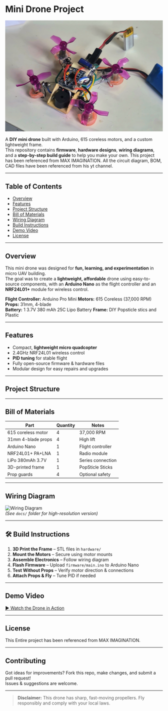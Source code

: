 # Mini Drone Project

![Mini Drone Banner](media/banner.jpg)

A **DIY mini drone** built with Arduino, 615 coreless motors, and a custom lightweight frame.  
This repository contains **firmware**, **hardware designs**, **wiring diagrams**, and a **step-by-step build guide** to help you make your own.
This project has been referenced from MAX IMAGINATION. All the circuit diagram, BOM, CAD files have been referenced from his yt channel.

---

## Table of Contents
- [Overview](#-overview)
- [Features](#-features)
- [Project Structure](#-project-structure)
- [Bill of Materials](#-bill-of-materials)
- [Wiring Diagram](#-wiring-diagram)
- [Build Instructions](#-build-instructions)
- [Demo Video](#-demo-video)
- [License](#-license)

---

## Overview
This mini drone was designed for **fun, learning, and experimentation** in micro UAV building.  
The goal was to create a **lightweight, affordable** drone using easy-to-source components, with an **Arduino Nano** as the flight controller and an **NRF24L01+** module for wireless control.

**Flight Controller:** Arduino Pro Mini
**Motors:** 615 Coreless (37,000 RPM)  
**Props:** 31mm, 4-blade  
**Battery:** 1 3.7V 380 mAh 25C Lipo Battery 
**Frame:** DIY Popsticle stics and Plastic

---

## Features
- Compact, **lightweight micro quadcopter**
- 2.4GHz NRF24L01 wireless control
- **PID tuning** for stable flight
- Fully open-source firmware & hardware files
- Modular design for easy repairs and upgrades

---

## Project Structure

---

## Bill of Materials
| Part | Quantity | Notes |
|------|----------|-------|
| 615 coreless motor | 4 | 37,000 RPM |
| 31mm 4-blade props | 4 | High lift |
| Arduino Nano | 1 | Flight controller |
| NRF24L01+ PA+LNA | 1 | Radio module |
| LiPo 380mAh 3.7V | 1 | Series connection |
| 3D-printed frame | 1 | PopSticle Sticks |
| Prop guards | 4 | Optional safety |

---

## Wiring Diagram
![Wiring Diagram](docs/wiring-diagram.png)  
*(See `docs/` folder for high-resolution version)*

---

## 🛠 Build Instructions
1. **3D Print the Frame** – STL files in `hardware/`
2. **Mount the Motors** – Secure using motor mounts
3. **Assemble Electronics** – Follow wiring diagram
4. **Flash Firmware** – Upload `firmware/main.ino` to Arduino Nano
5. **Test Without Props** – Verify motor direction & connections
6. **Attach Props & Fly** – Tune PID if needed

---

## Demo Video
[▶ Watch the Drone in Action](https://youtu.be/your-video-link)  

---

## License
This Entire project has been referenced from MAX IMAGINATION. 

---

## Contributing
Got ideas for improvements? Fork this repo, make changes, and submit a pull request!  
Issues & suggestions are welcome.

---

> **Disclaimer:** This drone has sharp, fast-moving propellers. Fly responsibly and comply with your local laws.


